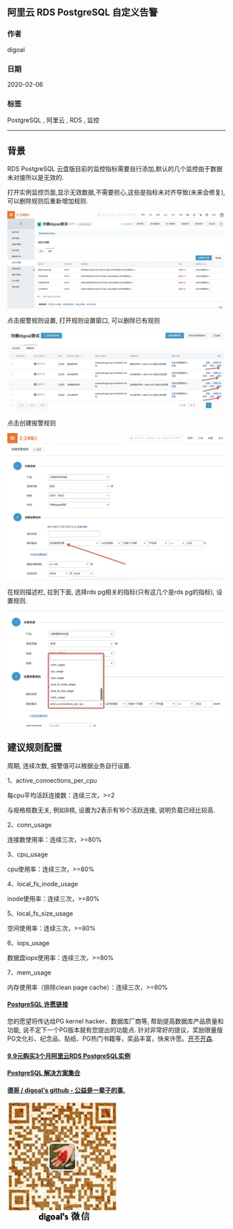 ## 阿里云 RDS PostgreSQL 自定义告警  
        
### 作者                                                                        
digoal                                                                                                                 
                          
### 日期                                                                                                                 
2020-02-06                                                                                                             
                                                                                                                 
### 标签                                                                                                                 
PostgreSQL , 阿里云 , RDS , 监控   
                     
----               
                          
## 背景      
RDS PostgreSQL 云盘版目前的监控指标需要自行添加,默认的几个监控由于数据未对接所以是无效的.  
  
打开实例监控页面,显示无效数据,不需要担心,这些是指标未对齐导致(未来会修复),可以删除规则后重新增加规则.  
  
![pic](20200206_01_pic_001.jpg)  
  
点击报警规则设置, 打开规则设置窗口, 可以删除已有规则  
  
![pic](20200206_01_pic_002.jpg)  
  
点击创建报警规则  
  
![pic](20200206_01_pic_003.jpg)  
  
在规则描述栏, 拉到下面, 选择rds pg相关的指标(只有这几个是rds pg的指标), 设置规则.   
  
![pic](20200206_01_pic_004.jpg)  
  
## 建议规则配置  
周期, 连续次数, 报警值可以根据业务自行设置.   
  
1、active_connections_per_cpu  
  
每cpu平均活跃连接数：连续三次，>=2    
  
与规格核数无关, 例如8核, 设置为2表示有16个活跃连接, 说明负载已经比较高.   
  
2、conn_usage   
  
连接数使用率：连续三次，>=80%    
  
3、cpu_usage  
  
cpu使用率：连续三次，>=80%     
  
4、local_fs_inode_usage   
  
inode使用率：连续三次，>=80%     
  
5、local_fs_size_usage  
  
空间使用率：连续三次，>=80%    
  
6、iops_usage   
  
数据盘iops使用率：连续三次，>=80%   
  
7、mem_usage   
  
内存使用率（排除clean page cache）：连续三次，>=80%    
  
    
  
  
  
  
  
  
  
  
  
  
  
  
  
  
  
  
  
  
  
  
  
  
  
  
  
  
  
  
  
  
  
  
  
  
  
  
  
  
  
  
  
  
  
  
  
  
  
  
  
  
  
  
  
#### [PostgreSQL 许愿链接](https://github.com/digoal/blog/issues/76 "269ac3d1c492e938c0191101c7238216")
您的愿望将传达给PG kernel hacker、数据库厂商等, 帮助提高数据库产品质量和功能, 说不定下一个PG版本就有您提出的功能点. 针对非常好的提议，奖励限量版PG文化衫、纪念品、贴纸、PG热门书籍等，奖品丰富，快来许愿。[开不开森](https://github.com/digoal/blog/issues/76 "269ac3d1c492e938c0191101c7238216").  
  
  
#### [9.9元购买3个月阿里云RDS PostgreSQL实例](https://www.aliyun.com/database/postgresqlactivity "57258f76c37864c6e6d23383d05714ea")
  
  
#### [PostgreSQL 解决方案集合](https://yq.aliyun.com/topic/118 "40cff096e9ed7122c512b35d8561d9c8")
  
  
#### [德哥 / digoal's github - 公益是一辈子的事.](https://github.com/digoal/blog/blob/master/README.md "22709685feb7cab07d30f30387f0a9ae")
  
  
![digoal's wechat](../pic/digoal_weixin.jpg "f7ad92eeba24523fd47a6e1a0e691b59")
  
